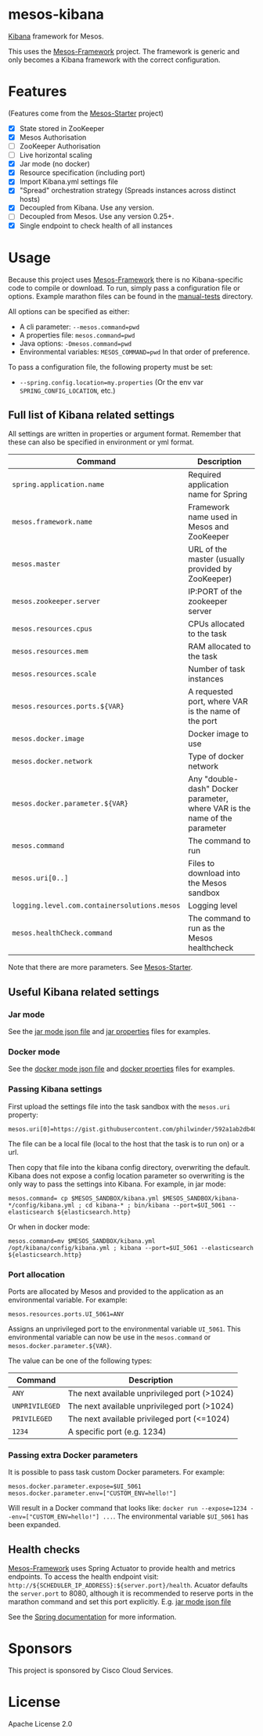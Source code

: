 # mesos-kibana

[Kibana](https://www.elastic.co/products/kibana) framework for Mesos.

This uses the [Mesos-Framework](ttps://github.com/ContainerSolutions/mesosframework) project. The framework is generic and only becomes a Kibana framework with the correct configuration.

# Features
(Features come from the [Mesos-Starter](ttps://github.com/ContainerSolutions/mesos-starter) project)

- [x] State stored in ZooKeeper
- [x] Mesos Authorisation
- [ ] ZooKeeper Authorisation
- [ ] Live horizontal scaling
- [x] Jar mode (no docker)
- [x] Resource specification (including port)
- [x] Import Kibana.yml settings file
- [x] "Spread" orchestration strategy (Spreads instances across distinct hosts)
- [x] Decoupled from Kibana. Use any version.
- [ ] Decoupled from Mesos. Use any version 0.25+.
- [x] Single endpoint to check health of all instances

# Usage
Because this project uses [Mesos-Framework](ttps://github.com/ContainerSolutions/mesosframework) there is no Kibana-specific code to compile or download. To run, simply pass a configuration file or options. Example marathon files can be found in the [manual-tests](./manual-tests) directory.

All options can be specified as either:
- A cli parameter: `--mesos.command=pwd`
- A properties file: `mesos.command=pwd`
- Java options: `-Dmesos.command=pwd`
- Environmental variables: `MESOS_COMMAND=pwd`
In that order of preference.

To pass a configuration file, the following property must be set:
- `--spring.config.location=my.properties` (Or the env var `SPRING_CONFIG_LOCATION`, etc.)

## Full list of Kibana related settings
All settings are written in properties or argument format. Remember that these can also be specified in environment or yml format.

| Command | Description |
| --- | --- |
| `spring.application.name` | Required application name for Spring |
| `mesos.framework.name` | Framework name used in Mesos and ZooKeeper |
| `mesos.master` | URL of the master (usually provided by ZooKeeper) |
| `mesos.zookeeper.server` | IP:PORT of the zookeeper server |
| `mesos.resources.cpus` | CPUs allocated to the task |
| `mesos.resources.mem` | RAM allocated to the task |
| `mesos.resources.scale` | Number of task instances |
| `mesos.resources.ports.${VAR}` | A requested port, where VAR is the name of the port |
| `mesos.docker.image` | Docker image to use |
| `mesos.docker.network` | Type of docker network |
| `mesos.docker.parameter.${VAR}` | Any "double-dash" Docker parameter, where VAR is the name of the parameter |
| `mesos.command` | The command to run |
| `mesos.uri[0..]` | Files to download into the Mesos sandbox |
| `logging.level.com.containersolutions.mesos` | Logging level |
| `mesos.healthCheck.command` | The command to run as the Mesos healthcheck |

Note that there are more parameters. See [Mesos-Starter](ttps://github.com/ContainerSolutions/mesos-starter).

## Useful Kibana related settings
### Jar mode
See the [jar mode json file](./manual-tests/marathon-jar.json) and [jar properties](./docs/examples/jar.properties) files for examples.
### Docker mode
See the [docker mode json file](./manual-tests/marathon-docker.json) and [docker proerties](./docs/examples/docker.properties) files for examples.
### Passing Kibana settings
First upload the settings file into the task sandbox with the `mesos.uri` property:
```
mesos.uri[0]=https://gist.githubusercontent.com/philwinder/592a1ab2db40431c1b08/raw/kibana.yml
```
The file can be a local file (local to the host that the task is to run on) or a url.

Then copy that file into the kibana config directory, overwriting the default. Kibana does not expose a config location parameter so overwriting is the only way to pass the settings into Kibana. For example, in jar mode:
```
mesos.command= cp $MESOS_SANDBOX/kibana.yml $MESOS_SANDBOX/kibana-*/config/kibana.yml ; cd kibana-* ; bin/kibana --port=$UI_5061 --elasticsearch ${elasticsearch.http}
```
Or when in docker mode:
```
mesos.command=mv $MESOS_SANDBOX/kibana.yml /opt/kibana/config/kibana.yml ; kibana --port=$UI_5061 --elasticsearch ${elasticsearch.http}
```
### Port allocation
Ports are allocated by Mesos and provided to the application as an environmental variable. For example:
```
mesos.resources.ports.UI_5061=ANY
```
Assigns an unprivileged port to the environmental variable `UI_5061`. This environmental variable can now be use in the `mesos.command` or `mesos.docker.parameter.${VAR}`.

The value can be one of the following types:

| Command | Description |
| --- | --- |
| `ANY` | The next available unprivileged port (>1024) |
| `UNPRIVILEGED` | The next available unprivileged port (>1024) |
| `PRIVILEGED` | The next available privileged port (<=1024) |
| `1234` | A specific port (e.g. 1234) |

### Passing extra Docker parameters
It is possible to pass task custom Docker parameters. For example:
```
mesos.docker.parameter.expose=$UI_5061
mesos.docker.parameter.env=["CUSTOM_ENV=hello!"]
```
Will result in a Docker command that looks like: `docker run --expose=1234 --env=["CUSTOM_ENV=hello!"] ...`. The environmental variable `$UI_5061` has been expanded.
## Health checks
[Mesos-Framework](ttps://github.com/ContainerSolutions/mesosframework) uses Spring Actuator to provide health and metrics endpoints. To access the health endpoint visit: `http://${SCHEDULER_IP_ADDRESS}:${server.port}/health`. Acuator defaults the `server.port` to 8080, although it is recommended to reserve ports in the marathon command and set this port explicitly. E.g. [jar mode json file](./manual-tests/marathon-jar.json)

See the [Spring documentation](http://docs.spring.io/spring-boot/docs/current-SNAPSHOT/reference/htmlsingle/#production-ready-endpoints) for more information.


# Sponsors
This project is sponsored by Cisco Cloud Services.

# License
Apache License 2.0
